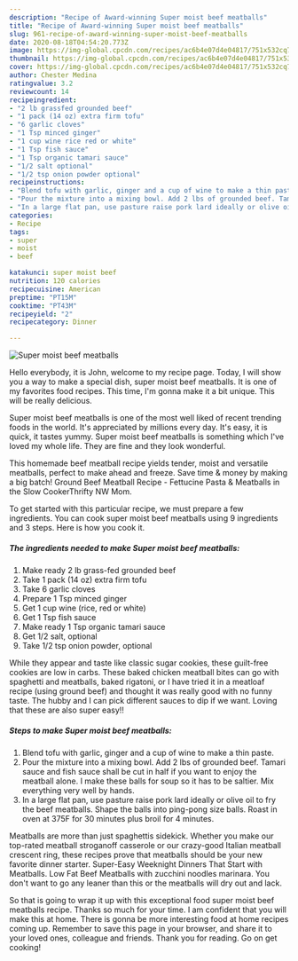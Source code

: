 ```yaml
---
description: "Recipe of Award-winning Super moist beef meatballs"
title: "Recipe of Award-winning Super moist beef meatballs"
slug: 961-recipe-of-award-winning-super-moist-beef-meatballs
date: 2020-08-18T04:54:20.773Z
image: https://img-global.cpcdn.com/recipes/ac6b4e07d4e04817/751x532cq70/super-moist-beef-meatballs-recipe-main-photo.jpg
thumbnail: https://img-global.cpcdn.com/recipes/ac6b4e07d4e04817/751x532cq70/super-moist-beef-meatballs-recipe-main-photo.jpg
cover: https://img-global.cpcdn.com/recipes/ac6b4e07d4e04817/751x532cq70/super-moist-beef-meatballs-recipe-main-photo.jpg
author: Chester Medina
ratingvalue: 3.2
reviewcount: 14
recipeingredient:
- "2 lb grassfed grounded beef"
- "1 pack (14 oz) extra firm tofu"
- "6 garlic cloves"
- "1 Tsp minced ginger"
- "1 cup wine rice red or white"
- "1 Tsp fish sauce"
- "1 Tsp organic tamari sauce"
- "1/2 salt optional"
- "1/2 tsp onion powder optional"
recipeinstructions:
- "Blend tofu with garlic, ginger and a cup of wine to make a thin paste."
- "Pour the mixture into a mixing bowl. Add 2 lbs of grounded beef. Tamari sauce and fish sauce shall be cut in half if you want to enjoy the meatball alone. I make these balls for soup so it has to be saltier. Mix everything very well by hands."
- "In a large flat pan, use pasture raise pork lard ideally or olive oil to fry the beef meatballs. Shape the balls into ping-pong size balls. Roast in oven at 375F for 30 minutes plus broil for 4 minutes."
categories:
- Recipe
tags:
- super
- moist
- beef

katakunci: super moist beef 
nutrition: 120 calories
recipecuisine: American
preptime: "PT15M"
cooktime: "PT43M"
recipeyield: "2"
recipecategory: Dinner

---
```



![Super moist beef meatballs](https://img-global.cpcdn.com/recipes/ac6b4e07d4e04817/751x532cq70/super-moist-beef-meatballs-recipe-main-photo.jpg)

Hello everybody, it is John, welcome to my recipe page. Today, I will show you a way to make a special dish, super moist beef meatballs. It is one of my favorites food recipes. This time, I'm gonna make it a bit unique. This will be really delicious.

Super moist beef meatballs is one of the most well liked of recent trending foods in the world. It's appreciated by millions every day. It's easy, it is quick, it tastes yummy. Super moist beef meatballs is something which I've loved my whole life. They are fine and they look wonderful.

This homemade beef meatball recipe yields tender, moist and versatile meatballs, perfect to make ahead and freeze. Save time &amp; money by making a big batch! Ground Beef Meatball Recipe - Fettucine Pasta &amp; Meatballs in the Slow CookerThrifty NW Mom.


To get started with this particular recipe, we must prepare a few ingredients. You can cook super moist beef meatballs using 9 ingredients and 3 steps. Here is how you cook it.

<!--inarticleads1-->

##### The ingredients needed to make Super moist beef meatballs:

1. Make ready 2 lb grass-fed grounded beef
1. Take 1 pack (14 oz) extra firm tofu
1. Take 6 garlic cloves
1. Prepare 1 Tsp minced ginger
1. Get 1 cup wine (rice, red or white)
1. Get 1 Tsp fish sauce
1. Make ready 1 Tsp organic tamari sauce
1. Get 1/2 salt, optional
1. Take 1/2 tsp onion powder, optional


While they appear and taste like classic sugar cookies, these guilt-free cookies are low in carbs. These baked chicken meatball bites can go with spaghetti and meatballs, baked rigatoni, or I have tried it in a meatloaf recipe (using ground beef) and thought it was really good with no funny taste. The hubby and I can pick different sauces to dip if we want. Loving that these are also super easy!! 

<!--inarticleads2-->

##### Steps to make Super moist beef meatballs:

1. Blend tofu with garlic, ginger and a cup of wine to make a thin paste.
1. Pour the mixture into a mixing bowl. Add 2 lbs of grounded beef. Tamari sauce and fish sauce shall be cut in half if you want to enjoy the meatball alone. I make these balls for soup so it has to be saltier. Mix everything very well by hands.
1. In a large flat pan, use pasture raise pork lard ideally or olive oil to fry the beef meatballs. Shape the balls into ping-pong size balls. Roast in oven at 375F for 30 minutes plus broil for 4 minutes.


Meatballs are more than just spaghettis sidekick. Whether you make our top-rated meatball stroganoff casserole or our crazy-good Italian meatball crescent ring, these recipes prove that meatballs should be your new favorite dinner starter. Super-Easy Weeknight Dinners That Start with Meatballs. Low Fat Beef Meatballs with zucchini noodles marinara. You don&#39;t want to go any leaner than this or the meatballs will dry out and lack. 

So that is going to wrap it up with this exceptional food super moist beef meatballs recipe. Thanks so much for your time. I am confident that you will make this at home. There is gonna be more interesting food at home recipes coming up. Remember to save this page in your browser, and share it to your loved ones, colleague and friends. Thank you for reading. Go on get cooking!
